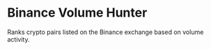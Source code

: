 # Binance Volume Hunter
Ranks crypto pairs listed on the Binance exchange based on volume activity.

